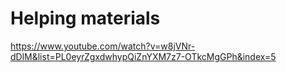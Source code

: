 # Helping materials

https://www.youtube.com/watch?v=w8jVNr-dDlM&list=PL0eyrZgxdwhypQiZnYXM7z7-OTkcMgGPh&index=5